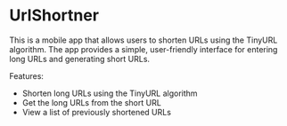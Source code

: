 # UrlShortner
This is a mobile app that allows users to shorten URLs using the TinyURL algorithm. The app provides a simple, user-friendly interface for entering long URLs and generating short URLs.

Features:

- Shorten long URLs using the TinyURL algorithm
- Get the long URLs from the short URL
- View a list of previously shortened URLs

